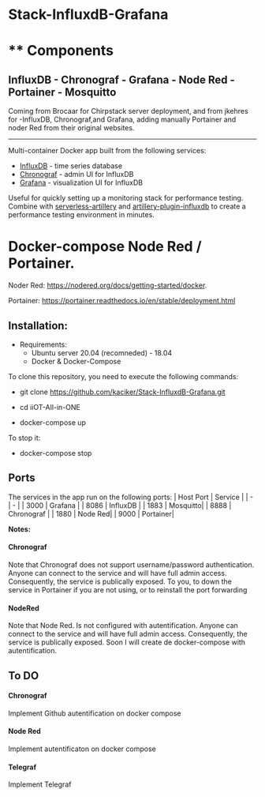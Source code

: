 # Stack-InfluxdB-Grafana
# ** Components 

##  InfluxDB - Chronograf - Grafana - Node Red - Portainer - Mosquitto
Coming from Brocaar for Chirpstack server deployment, and from jkehres for -InfluxDB, Chronograf,and Grafana, adding manually Portainer and noder Red from their original websites.
  __________________________________________

Multi-container Docker app built from the following services:

* [InfluxDB](https://github.com/influxdata/influxdb) - time series database
* [Chronograf](https://github.com/influxdata/chronograf) - admin UI for InfluxDB
* [Grafana](https://github.com/grafana/grafana) - visualization UI for InfluxDB

Useful for quickly setting up a monitoring stack for performance testing. Combine with [serverless-artillery](https://github.com/Nordstrom/serverless-artillery) and [artillery-plugin-influxdb](https://github.com/Nordstrom/artillery-plugin-influxdb) to create a performance testing environment in minutes.

  # Docker-compose Node Red / Portainer.
  
  Noder Red: https://nodered.org/docs/getting-started/docker.
  
  Portainer: https://portainer.readthedocs.io/en/stable/deployment.html
  
## Installation:
  * Requirements:
      - Ubuntu server 20.04 (recomneded) - 18.04
      - Docker & Docker-Compose
      
To clone this repository, you need to execute the following commands:

- git clone https://github.com/kaciker/Stack-InfluxdB-Grafana.git

- cd iiOT-All-in-ONE

- docker-compose up

To stop it:

- docker-compose stop

## Ports

The services in the app run on the following ports:
| Host Port | Service |
| - | - |
| 3000 | Grafana |
| 8086 | InfluxDB |
| 1883 | Mosquitto|
| 8888 | Chronograf |
| 1880 | Node Red|
| 9000 | Portainer|

**Notes:** 

#### Chronograf
Note that Chronograf does not support username/password authentication. Anyone can connect to the service and will have full admin access. Consequently, the service is  publically exposed.
To you, to down the service in Portainer if you are not using, or to reinstall the port forwarding 
#### NodeRed
Note that Node Red. Is not configured with autentification. Anyone can connect to the service and will have full admin access. Consequently, the service is  publically exposed.
Soon I will create de docker-compose with autentification.


## To DO
#### Chronograf
Implement Github autentification on docker compose
#### Node Red
Implement autentificaton on docker compose
#### Telegraf
Implement Telegraf
